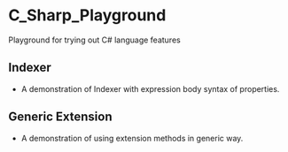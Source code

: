 # C_Sharp_Playground
Playground for trying out C# language features

## Indexer
* A demonstration of Indexer with expression body syntax of properties.

## Generic Extension
* A demonstration of using extension methods in generic way.
